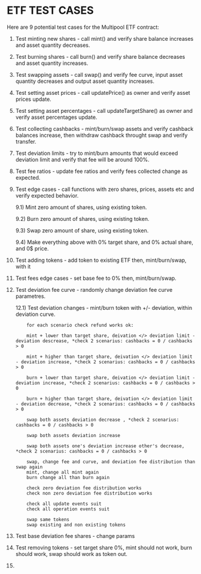 # ETF TEST CASES

Here are 9 potential test cases for the Multipool ETF contract:

1) Test minting new shares - call mint() and verify share balance increases and asset quantity decreases.

2) Test burning shares - call burn() and verify share balance decreases and asset quantity increases. 

3) Test swapping assets - call swap() and verify fee curve, input asset quantity decreases and output asset quantity increases.

4) Test setting asset prices - call updatePrice() as owner and verify asset prices update. 

5) Test setting asset percentages - call updateTargetShare() as owner and verify asset percentages update.

6) Test collecting cashbacks - mint/burn/swap assets and verify cashback balances increase, then withdraw cashback throught swap and verify transfer.

7) Test deviation limits - try to mint/burn amounts that would exceed deviation limit and verify that fee will be around 100%.

8) Test fee ratios - update fee ratios and verify fees collected change as expected. 

9) Test edge cases - call functions with zero shares, prices, assets etc and verify expected behavior.
    
    9.1) Mint zero amount of shares, using existing token.
    
    9.2) Burn zero amount of shares, using existing token.
    
    9.3) Swap zero amount of share, using existing token.
    
    9.4) Make everything above with 0% target share, and 0% actual share, and 0$ price.

10) Test adding tokens - add token to existing ETF then, mint/burn/swap, with it

11) Test fees edge cases - set base fee to 0% then, mint/burn/swap.

12) Test deviation fee curve - randomly change deviation fee curve parametres.

    12.1) Test deviation changes - mint/burn token with +/- deviation, within deviation curve.

    ```
        for each scenario check refund works ok:

        mint + lower than target share, deivation </> deviation limit - deviation descrease, *check 2 scenarius: cashbacks = 0 / cashbacks > 0

        mint + higher than target share, deivation </> deviation limit - deviation increase, *check 2 scenarius: cashbacks = 0 / cashbacks > 0
        
        burn + lower than target share, deivation </> deviation limit - deviation increase, *check 2 scenarius: cashbacks = 0 / cashbacks > 0

        burn + higher than target share, deivation </> deviation limit - deviation decrease, *check 2 scenarius: cashbacks = 0 / cashbacks > 0

        swap both assets deviation decrease , *check 2 scenarius: cashbacks = 0 / cashbacks > 0

        swap both assets deviation increase

        swap both assets one's deviation increase other's decrease, *check 2 scenarius: cashbacks = 0 / cashbacks > 0

        swap, change fee and curve, and deviation fee distribution than swap again 
        mint, change all mint again
        burn change all than burn again

        check zero deviation fee distribution works 
        check non zero deviation fee distribution works

        check all update events suit
        check all operation events suit

        swap same tokens
        swap existing and non existing tokens
    ```



13) Test base deviation fee shares - change params 

14) Test removing tokens - set target share 0%, mint should not work, burn should work, swap should work as token out.

15) 
